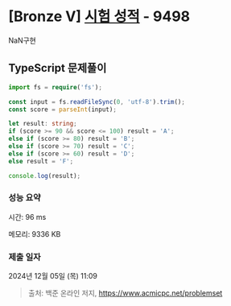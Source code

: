 # [Bronze V] [시험 성적](https://www.acmicpc.net/problem/9498) - 9498 

NaN구현

## TypeScript 문제풀이

```TypeScript
import fs = require('fs');

const input = fs.readFileSync(0, 'utf-8').trim();
const score = parseInt(input);

let result: string;
if (score >= 90 && score <= 100) result = 'A';
else if (score >= 80) result = 'B';
else if (score >= 70) result = 'C';
else if (score >= 60) result = 'D';
else result = 'F';

console.log(result);
```

### 성능 요약

시간: 96 ms

메모리: 9336 KB

### 제출 일자

2024년 12월 05일 (목) 11:09

> 출처: 백준 온라인 저지, https://www.acmicpc.net/problemset 

